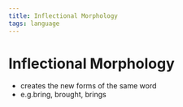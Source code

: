 ```yaml
---
title: Inflectional Morphology
tags: language
---
```


# Inflectional Morphology
- creates the new forms of the same word
- e.g.bring, brought, brings






































